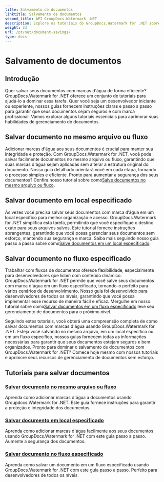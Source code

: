 ```yaml
---
title: Salvamento de documentos
linktitle: Salvamento de documentos
second_title: API GroupDocs.Watermark .NET
description: Explore os tutoriais do GroupDocs.Watermark for .NET sobre como salvar documentos com marcas d'água. Aprenda métodos passo a passo para aprimorar a segurança e o gerenciamento de documentos.
weight: 23
url: /pt/net/document-savings/
type: docs
---
```

# Salvamento de documentos

## Introdução

Quer salvar seus documentos com marcas d'água de forma eficiente? GroupDocs.Watermark for .NET oferece um conjunto de tutoriais para ajudá-lo a dominar essa tarefa. Quer você seja um desenvolvedor iniciante ou experiente, nossos guias fornecem instruções claras e passo a passo para garantir que seus documentos sejam seguros e com marca profissional. Vamos explorar alguns tutoriais essenciais para aprimorar suas habilidades de gerenciamento de documentos.

## Salvar documento no mesmo arquivo ou fluxo
 Adicionar marcas d'água aos seus documentos é crucial para manter sua integridade e proteção. Com GroupDocs.Watermark for .NET, você pode salvar facilmente documentos no mesmo arquivo ou fluxo, garantindo que suas marcas d'água sejam aplicadas sem alterar a estrutura original do documento. Nosso guia detalhado orientará você em cada etapa, tornando o processo simples e eficiente. Pronto para aumentar a segurança dos seus documentos? Confira nosso tutorial sobre como[Salve documentos no mesmo arquivo ou fluxo](./save-document-same-file-stream/).

## Salvar documento em local especificado
Às vezes você precisa salvar seus documentos com marca d’água em um local específico para melhor organização e acesso. GroupDocs.Watermark for .NET simplifica esta tarefa, permitindo que você especifique o destino exato para seus arquivos salvos. Este tutorial fornece instruções abrangentes, garantindo que você possa gerenciar seus documentos sem esforço, mantendo sua segurança e marca. Saiba mais seguindo nosso guia passo a passo sobre como[Salve documentos em um local especificado](./save-document-specified-location/).

## Salvar documento no fluxo especificado
 Trabalhar com fluxos de documentos oferece flexibilidade, especialmente para desenvolvedores que lidam com conteúdo dinâmico. GroupDocs.Watermark for .NET permite que você salve seus documentos com marca d'água em um fluxo especificado, tornando-o perfeito para vários cenários de desenvolvimento. Nosso guia foi desenvolvido para desenvolvedores de todos os níveis, garantindo que você possa implementar esse recurso de maneira fácil e eficaz. Mergulhe em nosso tutorial sobre como[Salvar documentos em um fluxo especificado](./save-document-specified-stream/) leve seu gerenciamento de documentos para o próximo nível.

Seguindo estes tutoriais, você obterá uma compreensão completa de como salvar documentos com marcas d'água usando GroupDocs.Watermark for .NET. Esteja você salvando no mesmo arquivo, em um local específico ou em um fluxo específico, nossos guias fornecem todas as informações necessárias para garantir que seus documentos estejam seguros e bem organizados. Pronto para dominar o salvamento de documentos com GroupDocs.Watermark for .NET? Comece hoje mesmo com nossos tutoriais e aprimore seus recursos de gerenciamento de documentos sem esforço.

## Tutoriais para salvar documentos
### [Salvar documento no mesmo arquivo ou fluxo](./save-document-same-file-stream/)
Aprenda como adicionar marcas d'água a documentos usando Groupdocs.Watermark for .NET. Este guia fornece instruções para garantir a proteção e integridade dos documentos.
### [Salvar documento em local especificado](./save-document-specified-location/)
Aprenda como adicionar marcas d'água facilmente aos seus documentos usando GroupDocs.Watermark for .NET com este guia passo a passo. Aumente a segurança dos documentos.
### [Salvar documento no fluxo especificado](./save-document-specified-stream/)
Aprenda como salvar um documento em um fluxo especificado usando GroupDocs.Watermark for .NET com este guia passo a passo. Perfeito para desenvolvedores de todos os níveis.